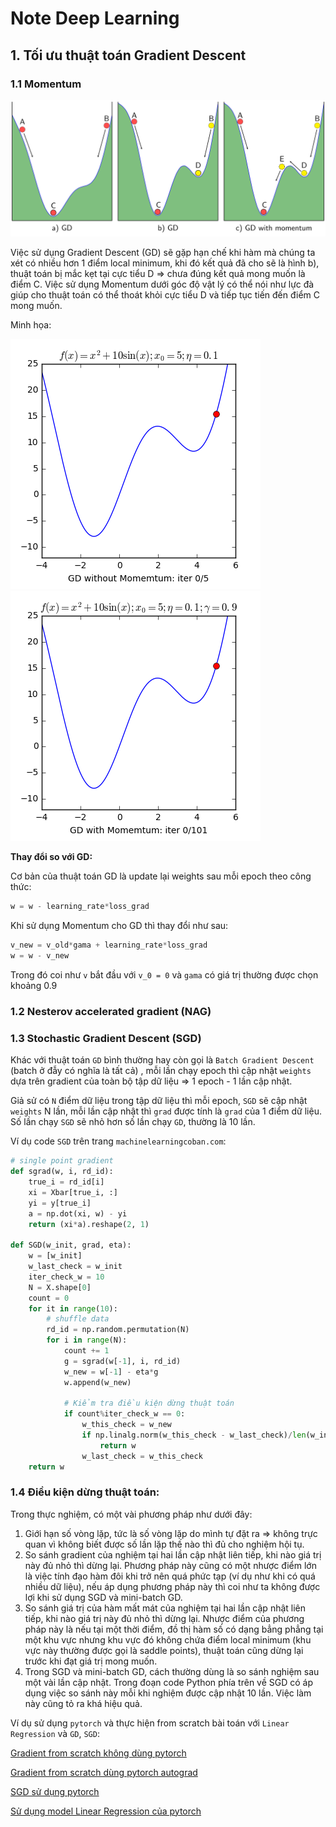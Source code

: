# Note Deep Learning

## 1. Tối ưu thuật toán Gradient Descent

### 1.1 Momentum

![](../images/momentum1.png)


Việc sử dụng Gradient Descent (GD) sẽ gặp hạn chế khi hàm mà chúng ta xét có nhiều hơn 1 điểm local minimum, khi đó kết quả đã cho sẽ là hình b), thuật toán bị mắc kẹt tại cực tiểu D => chưa đúng kết quả mong muốn là điểm C. Việc sử dụng Momentum dưới góc độ vật lý có thể nói như lực đà giúp cho thuật toán có thể thoát khỏi cực tiểu D và tiếp tục tiến đến điểm C mong muốn.

Minh họa:

![](../images/momentum1d.gif)
![](../images/momentum2d.gif)


**Thay đổi so với GD:**

Cơ bản của thuật toán GD là update lại weights sau mỗi epoch theo công thức:

```Python
w = w - learning_rate*loss_grad
```

Khi sử dụng Momentum cho GD thì thay đổi như sau:

```Python
v_new = v_old*gama + learning_rate*loss_grad
w = w - v_new
```

Trong đó coi như `v` bắt đầu với `v_0 = 0` và `gama` có giá trị thường được chọn khoảng 0.9

### 1.2  Nesterov accelerated gradient (NAG)
### 1.3 Stochastic Gradient Descent (SGD)

Khác với thuật toán `GD` bình thường hay còn gọi là `Batch Gradient Descent` (batch ở đẫy có nghĩa là tất cả) , mỗi lần chạy epoch thì cập nhật `weights` dựa trên gradient của toàn bộ tập dữ liệu => 1 epoch - 1 lần cập nhật.

Giả sử có `N` điểm dữ liệu trong tập dữ liệu thì mỗi epoch, `SGD` sẽ cập nhật `weights` N lần, mỗi lần cập nhật thì `grad` được tính là `grad` của 1 điểm dữ liệu. Số lần chạy `SGD` sẽ nhỏ hơn số lần chạy `GD`, thường là 10 lần.

Ví dụ code `SGD` trên trang `machinelearningcoban.com`:

```Python
# single point gradient
def sgrad(w, i, rd_id):
    true_i = rd_id[i]
    xi = Xbar[true_i, :]
    yi = y[true_i]
    a = np.dot(xi, w) - yi
    return (xi*a).reshape(2, 1)

def SGD(w_init, grad, eta):
    w = [w_init]
    w_last_check = w_init
    iter_check_w = 10
    N = X.shape[0]
    count = 0
    for it in range(10):
        # shuffle data 
        rd_id = np.random.permutation(N)
        for i in range(N):
            count += 1 
            g = sgrad(w[-1], i, rd_id)
            w_new = w[-1] - eta*g
            w.append(w_new)

            # Kiểm tra điều kiện dừng thuật toán
            if count%iter_check_w == 0:
                w_this_check = w_new                 
                if np.linalg.norm(w_this_check - w_last_check)/len(w_init) < 1e-3:                                    
                    return w
                w_last_check = w_this_check
    return w
```

### 1.4 Điều kiện dừng thuật toán:

Trong thực nghiệm, có một vài phương pháp như dưới đây:

1. Giới hạn số vòng lặp, tức là số vòng lặp do mình tự đặt ra => không trực quan vì không biết được số lần lặp thế nào thì đủ cho nghiệm hội tụ.
2. So sánh gradient của nghiệm tại hai lần cập nhật liên tiếp, khi nào giá trị này đủ nhỏ thì dừng lại. Phương pháp này cũng có một nhược điểm lớn là việc tính đạo hàm đôi khi trở nên quá phức tạp (ví dụ như khi có quá nhiều dữ liệu), nếu áp dụng phương pháp này thì coi như ta không được lợi khi sử dụng SGD và mini-batch GD.
3. So sánh giá trị của hàm mất mát của nghiệm tại hai lần cập nhật liên tiếp, khi nào giá trị này đủ nhỏ thì dừng lại. Nhược điểm của phương pháp này là nếu tại một thời điểm, đồ thị hàm số có dạng bẳng phẳng tại một khu vực nhưng khu vực đó không chứa điểm local minimum (khu vực này thường được gọi là saddle points), thuật toán cũng dừng lại trước khi đạt giá trị mong muốn.
4. Trong SGD và mini-batch GD, cách thường dùng là so sánh nghiệm sau một vài lần cập nhật. Trong đoạn code Python phía trên về SGD có áp dụng việc so sánh này mỗi khi nghiệm được cập nhật 10 lần. Việc làm này cũng tỏ ra khá hiệu quả.


Ví dụ sử dụng `pytorch` và thực hiện from scratch bài toán với `Linear Regression` và `GD`, `SGD`:

[Gradient from scratch không dùng pytorch](../example/gradient_descent_sractch.py)

[Gradient from scratch dùng pytorch autograd](../example/gradient_descent_autograd.py)

[SGD sử dụng pytorch](../example/sgd_pytorch.py)

[Sử dụng model Linear Regression của pytorch](../example/linear_regression_pytorch.py)